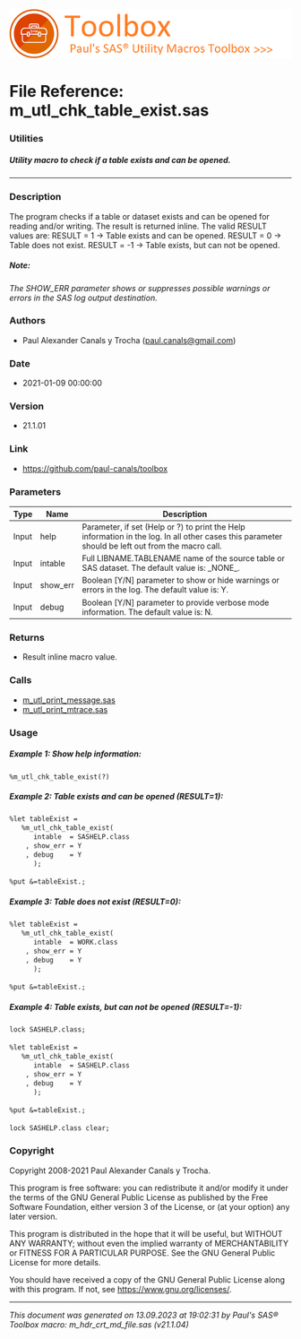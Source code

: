 ![../../misc/images/doc_header.png](../../misc/images/doc_header.png)
# 
# File Reference: m_utl_chk_table_exist.sas

### Utilities

##### Utility macro to check if a table exists and can be opened.

***

### Description
The program checks if a table or dataset exists and can be opened for reading and/or writing. The result is returned inline. The valid RESULT values are:
 RESULT \= 1 \-> Table exists and can be opened.
 RESULT \= 0 \-> Table does not exist.
 RESULT \= \-1 \-> Table exists, but can not be opened.


##### *Note:*
*The SHOW_ERR parameter shows or suppresses possible warnings or errors in the SAS log output destination.*

### Authors
* Paul Alexander Canals y Trocha (paul.canals@gmail.com)

### Date
* 2021-01-09 00:00:00

### Version
* 21.1.01

### Link
* https://github.com/paul-canals/toolbox

### Parameters
| Type | Name | Description |
| ---- | ---- | ----------- |
| Input | help | Parameter, if set (Help or ?) to print the Help information in the log. In all other cases this parameter should be left out from the macro call. |
| Input | intable | Full LIBNAME.TABLENAME name of the source table or SAS dataset. The default value is: \_NONE\_. |
| Input | show_err | Boolean [Y/N] parameter to show or hide warnings or errors in the log. The default value is: Y. |
| Input | debug | Boolean [Y/N] parameter to provide verbose mode information. The default value is: N. |

### Returns
* Result inline macro value.

### Calls
* [m_utl_print_message.sas](m_utl_print_message.md)
* [m_utl_print_mtrace.sas](m_utl_print_mtrace.md)

### Usage

##### Example 1: Show help information:
```sas
%m_utl_chk_table_exist(?)
```

##### Example 2: Table exists and can be opened (RESULT=1):
```sas
%let tableExist =
   %m_utl_chk_table_exist(
      intable  = SASHELP.class
    , show_err = Y
    , debug    = Y
      );

%put &=tableExist.;

```

##### Example 3: Table does not exist (RESULT=0):
```sas
%let tableExist =
   %m_utl_chk_table_exist(
      intable  = WORK.class
    , show_err = Y
    , debug    = Y
      );

%put &=tableExist.;

```

##### Example 4: Table exists, but can not be opened (RESULT=-1):
```sas
lock SASHELP.class;

%let tableExist =
   %m_utl_chk_table_exist(
      intable  = SASHELP.class
    , show_err = Y
    , debug    = Y
      );

%put &=tableExist.;

lock SASHELP.class clear;

```

### Copyright
Copyright 2008-2021 Paul Alexander Canals y Trocha. 
 
This program is free software: you can redistribute it and/or modify 
it under the terms of the GNU General Public License as published by 
the Free Software Foundation, either version 3 of the License, or 
(at your option) any later version. 
 
This program is distributed in the hope that it will be useful, 
but WITHOUT ANY WARRANTY; without even the implied warranty of 
MERCHANTABILITY or FITNESS FOR A PARTICULAR PURPOSE. See the 
GNU General Public License for more details. 
 
You should have received a copy of the GNU General Public License 
along with this program. If not, see <https://www.gnu.org/licenses/>. 


***
*This document was generated on 13.09.2023 at 19:02:31  by Paul's SAS&reg; Toolbox macro: m_hdr_crt_md_file.sas (v21.1.04)*
